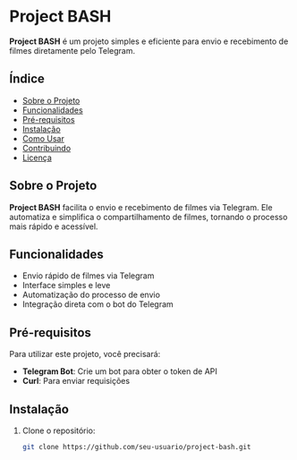 # Project BASH

**Project BASH** é um projeto simples e eficiente para envio e recebimento de filmes diretamente pelo Telegram.

## Índice
- [Sobre o Projeto](#sobre-o-projeto)
- [Funcionalidades](#funcionalidades)
- [Pré-requisitos](#pré-requisitos)
- [Instalação](#instalação)
- [Como Usar](#como-usar)
- [Contribuindo](#contribuindo)
- [Licença](#licença)

## Sobre o Projeto
**Project BASH** facilita o envio e recebimento de filmes via Telegram. Ele automatiza e simplifica o compartilhamento de filmes, tornando o processo mais rápido e acessível.

## Funcionalidades
- Envio rápido de filmes via Telegram
- Interface simples e leve
- Automatização do processo de envio
- Integração direta com o bot do Telegram

## Pré-requisitos
Para utilizar este projeto, você precisará:
- **Telegram Bot**: Crie um bot para obter o token de API
- **Curl**: Para enviar requisições

## Instalação
1. Clone o repositório:
   ```bash
   git clone https://github.com/seu-usuario/project-bash.git
